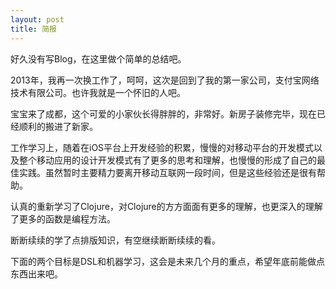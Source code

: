 ```yaml
---
layout: post
title: 简报
---
```


好久没有写Blog，在这里做个简单的总结吧。

2013年，我再一次换工作了，呵呵，这次是回到了我的第一家公司，支付宝网络技术有限公司。也许我就是一个怀旧的人吧。

宝宝来了成都，这个可爱的小家伙长得胖胖的，非常好。新房子装修完毕，现在已经顺利的搬进了新家。

工作学习上，随着在iOS平台上开发经验的积累，慢慢的对移动平台的开发模式以及整个移动应用的设计开发模式有了更多的思考和理解，也慢慢的形成了自己的最佳实践。虽然暂时主要精力要离开移动互联网一段时间，但是这些经验还是很有帮助。

认真的重新学习了Clojure，对Clojure的方方面面有更多的理解，也更深入的理解了更多的函数是编程方法。

断断续续的学了点排版知识，有空继续断断续续的看。

下面的两个目标是DSL和机器学习，这会是未来几个月的重点，希望年底前能做点东西出来吧。